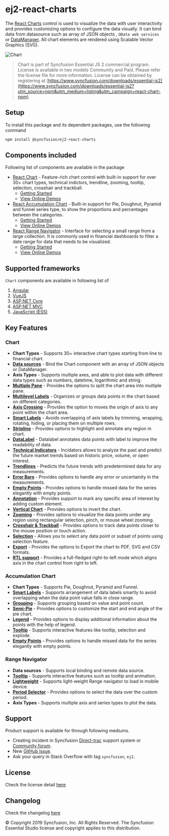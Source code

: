 # ej2-react-charts
The [React Charts](https://www.syncfusion.com/react-ui-components/react-charts?utm_source=npm&utm_medium=listing&utm_campaign=react-chart-npm) control is used to visualize the data with user interactivity and provides customizing options to configure the data visually. It can bind data from datasource such as array of JSON objects , `OData web services` or
[DataManager](https://ej2.syncfusion.com/react/documentation/data/?utm_source=npm&utm_medium=listing&utm_campaign=react-chart-npm). All chart elements are rendered using Scalable Vector Graphics (SVG).

![Chart](https://ej2.syncfusion.com/products/images/chart/readme.gif)

> Chart is part of Syncfusion Essential JS 2 commercial program. License is available in two models Community and Paid. Please refer the license file for more information. License can be obtained by registering at [https://www.syncfusion.com/downloads/essential-js2](https://www.syncfusion.com/downloads/essential-js2?utm_source=npm&utm_medium=listing&utm_campaign=react-chart-npm)

## Setup
To install this package and its dependent packages, use the following command

```sh
npm install @syncfusion/ej2-react-charts
```

## Components included

Following list of components are available in the package
*	[React Chart](https://www.syncfusion.com/react-ui-components/charts?utm_source=npm&utm_medium=listing&utm_campaign=react-chart-npm) - Feature-rich chart control with built-in support for over 30+ chart types, technical indictors, trendline, zooming, tooltip, selection, crosshair and trackball. 
      *	[Getting Started](https://ej2.syncfusion.com/react/documentation/chart/getting-started/?utm_source=npm&utm_medium=listing&utm_campaign=react-chart-npm)
      *	[View Online Demos](https://ej2.syncfusion.com/react/demos/?utm_source=npm&utm_medium=listing&utm_campaign=react-chart-npm#/material/chart/line)
*	[React Accumulation Chart](https://www.syncfusion.com/react-ui-components/charts?utm_source=npm&utm_medium=listing&utm_campaign=react-chart-npm) - Built-in support for Pie, Doughnut, Pyramid and funnel series type, to show the proportions and percentages between the categories.
      *	[Getting Started](https://ej2.syncfusion.com/react/documentation/accumulation-chart/getting-started/?utm_source=npm&utm_medium=listing&utm_campaign=react-chart-npm)
      *	[View Online Demos](https://ej2.syncfusion.com/react/demos/?utm_source=npm&utm_medium=listing&utm_campaign=react-chart-npm#/material/chart/default-pie)
*	[React Range Navigator](https://www.syncfusion.com/react-ui-components/range-selector?utm_source=npm&utm_medium=listing&utm_campaign=react-chart-npm) - Interface for selecting a small range from a large collection. It is commonly used in financial dashboards to filter a date range for data that needs to be visualized. 
      *	[Getting Started](https://ej2.syncfusion.com/react/documentation/range-navigator/getting-started/?utm_source=npm&utm_medium=listing&utm_campaign=react-chart-npm)
      *	[View Online Demos](https://ej2.syncfusion.com/react/demos/?utm_source=npm&utm_medium=listing&utm_campaign=react-chart-npm#/material/rangenavigator/default)

## Supported frameworks
 `Chart` components are available in following list of
  
  1. [Angular](https://www.syncfusion.com/angular-ui-components/angular-charts?utm_source=npm&utm_medium=listing&utm_campaign=react-chart-npm)
  2. [VueJS](https://www.syncfusion.com/vue-ui-components/vue-charts?utm_source=npm&utm_medium=listing&utm_campaign=react-chart-npm)
  3. [ASP.NET Core](https://www.syncfusion.com/aspnet-core-ui-controls/charts?utm_source=npm&utm_medium=listing&utm_campaign=react-chart-npm)
  4. [ASP.NET MVC](https://www.syncfusion.com/aspnet-mvc-ui-controls/charts?utm_source=npm&utm_medium=listing&utm_campaign=react-chart-npm)
  5. [JavaScript (ES5)](https://www.syncfusion.com/javascript-ui-controls/js-charts?utm_source=npm&utm_medium=listing&utm_campaign=react-chart-npm)

## Key Features

### Chart
   * **Chart Types** - Supports 30+ interactive chart types starting from line to financial chart.
   * [**Data sources**](https://ej2.syncfusion.com/react/demos/?utm_source=npm&utm_medium=listing&utm_campaign=react-chart-npm#/material/chart/local-data) - Bind the Chart component with an array of JSON objects or DataManager.
   * **Axis Types** - Supports multiple axes, and able to plot data with different data types such as numbers, datetime, logarithmic and string.
   * [**Multiple Pane**](https://ej2.syncfusion.com/react/demos/?utm_source=npm&utm_medium=listing&utm_campaign=react-chart-npm#/material/chart/candle) - Provides the options to split the chart area into multiple pane.
   * [**Multilevel Labels**](https://ej2.syncfusion.com/react/demos/?utm_source=npm&utm_medium=listing&utm_campaign=react-chart-npm#/material/chart/multi-level-label) - Organizes or groups data points in the chart based on different categories.
   * [**Axis Crossing**](https://ej2.syncfusion.com/react/demos/?utm_source=npm&utm_medium=listing&utm_campaign=react-chart-npm#/material/chart/axis-crossing) - Provides the option to moves the origin of axis to any point within the chart area.
   * [**Smart Labels**](https://ej2.syncfusion.com/react/demos/?utm_source=npm&utm_medium=listing&utm_campaign=react-chart-npm#/material/chart/smart-axis-labels) - Avoids overlapping of axis labels by trimming, wrapping, rotating, hiding, or placing them on multiple rows.
   * [**Stripline**](https://ej2.syncfusion.com/react/demos/?utm_source=npm&utm_medium=listing&utm_campaign=react-chart-npm#/material/chart/stripline) - Provides options to highlight and annotate any region in chart.
   * [**DataLabel**](https://ej2.syncfusion.com/react/demos/?utm_source=npm&utm_medium=listing&utm_campaign=react-chart-npm#/material/chart/datalabel-template) - Datalabel annotates data points with label to improve the readability of data.
   * [**Technical Indicators**](https://ej2.syncfusion.com/react/demos/?utm_source=npm&utm_medium=listing&utm_campaign=react-chart-npm#/material/chart/adindicator) - Incidators allows to analyze the past and predict the future market trends based on historic price, volume, or open interest.
   * [**Trendlines**](https://ej2.syncfusion.com/react/demos/?utm_source=npm&utm_medium=listing&utm_campaign=react-chart-npm#/material/chart/trend-lines) - Predicts the future trends with predetermined data for any measurements.
   * [**Error Bars**](https://ej2.syncfusion.com/react/demos/?utm_source=npm&utm_medium=listing&utm_campaign=react-chart-npm#/material/chart/error-bar) - Provides options to handle any error or uncertainity in the measurements.
   * [**Empty Points**](https://ej2.syncfusion.com/react/demos/?utm_source=npm&utm_medium=listing&utm_campaign=react-chart-npm#/material/chart/empty-point) - Provides options to handle missed data for the series elegantly with empty points.
   * [**Annotation**](https://ej2.syncfusion.com/react/demos/?utm_source=npm&utm_medium=listing&utm_campaign=react-chart-npm#/material/chart/annotation) - Provides support to mark any specific area of interest by adding custom element.
   * [**Vertical Chart**](https://ej2.syncfusion.com/react/demos/?utm_source=npm&utm_medium=listing&utm_campaign=react-chart-npm#/material/chart/vertical) - Provides options to invert the chart.
   * [**Zooming**](https://ej2.syncfusion.com/react/demos/?utm_source=npm&utm_medium=listing&utm_campaign=react-chart-npm#/material/chart/zoom) - Provides options to visualize the data points under any region using rectangular selection, pinch, or mouse wheel zooming.
   * [**Crosshair & Trackball**](https://ej2.syncfusion.com/react/demos/?utm_source=npm&utm_medium=listing&utm_campaign=react-chart-npm#/material/chart/crosshair) - Provides options to track data points closer to the mouse position or touch action.
   * [**Selection**](https://ej2.syncfusion.com/react/demos/?utm_source=npm&utm_medium=listing&utm_campaign=react-chart-npm#/material/chart/range-selection) - Allows you to select any data point or subset of points using selection feature.
   * [**Export**](https://ej2.syncfusion.com/react/demos/?utm_source=npm&utm_medium=listing&utm_campaign=react-chart-npm#/material/chart/export) - Provides the options to Export the chart to PDF, SVG and CSV formats.
   * [**RTL support**](https://ej2.syncfusion.com/react/demos/?utm_source=npm&utm_medium=listing&utm_campaign=react-chart-npm#/material/chart/inversed) - Provides a full-fledged right-to-left mode which aligns axis in the chart control from right to left.
   
### Accumulation Chart
   * **Chart Types** - Supports Pie, Doughnut, Pyramid and Funnel.
   * [**Smart Labels**](https://ej2.syncfusion.com/react/demos/?utm_source=npm&utm_medium=listing&utm_campaign=react-chart-npm#/material/chart/smartlabels) - Supports arrangement of data labels smartly to avoid overlapping when the data point value falls in close range.
   * [**Grouping**](https://ej2.syncfusion.com/react/demos/?utm_source=npm&utm_medium=listing&utm_campaign=react-chart-npm#/material/chart/grouping) - Supports grouping based on value and point count.
   * [**Semi-Pie**](https://ej2.syncfusion.com/react/demos/?utm_source=npm&utm_medium=listing&utm_campaign=react-chart-npm#/material/chart/semi-pie) - Provides options to customize the start and end angle of the pie chart.
   * [**Legend**](https://ej2.syncfusion.com/react/demos/?utm_source=npm&utm_medium=listing&utm_campaign=react-chart-npm#/material/chart/default-doughnut) - Provides options to display additional information about the points with the help of legend.
   * [**Tooltip**](https://ej2.syncfusion.com/react/demos/?utm_source=npm&utm_medium=listing&utm_campaign=react-chart-npm#/material/chart/doughnut) - Supports interactive features like tooltip, selection and explode.
   * [**Empty Points**](https://ej2.syncfusion.com/react/demos/?utm_source=npm&utm_medium=listing&utm_campaign=react-chart-npm#/material/chart/pie-empty-point) - Provides options to handle missed data for the series elegantly with empty points.

### Range Navigator
   * **Data sources** - Supports local binding and remote data source.
   * [**Tooltip**](https://ej2.syncfusion.com/react/demos/?utm_source=npm&utm_medium=listing&utm_campaign=react-chart-npm#/material/rangenavigator/default) - Supports interactive features such as tooltip and animation.
   * [**Lightweight**](https://ej2.syncfusion.com/react/demos/?utm_source=npm&utm_medium=listing&utm_campaign=react-chart-npm#/material/rangenavigator/light-weight) - Supports light-weight Range navigator to load in mobile device.
   * [**Period Selector**](https://ej2.syncfusion.com/react/demos/?utm_source=npm&utm_medium=listing&utm_campaign=react-chart-npm#/material/rangenavigator/period-selector-candle) - Provides options to select the data over the custom period.
   * **Axis Types** - Supports multiple axis and series types to plot the data.

## Support
   Product support is available for through following mediums.

   * Creating incident in Syncfusion [Direct-trac](https://www.syncfusion.com/support/directtrac/incidents?utm_source=npm&utm_medium=listing&utm_campaign=react-chart-npm) support system or [Community forum](https://www.syncfusion.com/forums/react-js2?utm_source=npm&utm_medium=listing&utm_campaign=react-chart-npm).
   * New [GitHub issue](https://github.com/syncfusion/ej2-react-ui-components/issues/new?utm_source=npm&utm_medium=listing&utm_campaign=react-chart-npm).
   * Ask your query in Stack Overflow with tag `syncfusion`, `ej2`. 

## License

Check the license detail [here](https://github.com/syncfusion/ej2-react-ui-components/blob/master/license?utm_source=npm&utm_medium=listing&utm_campaign=react-chart-npm)

## Changelog

Check the changelog [here](https://github.com/syncfusion/ej2-react-ui-components/blob/master/components/charts/CHANGELOG.md?utm_source=npm&utm_medium=listing&utm_campaign=react-chart-npm)

© Copyright 2019 Syncfusion, Inc. All Rights Reserved. The Syncfusion Essential Studio license and copyright applies to this distribution.